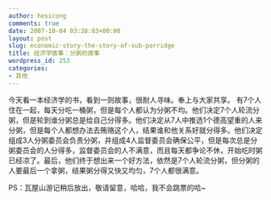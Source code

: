 ```yaml
---
author: hesicong
comments: true
date: 2007-10-04 03:38:03+00:00
layout: post
slug: economic-story-the-story-of-sub-porridge
title: 经济学故事：分粥的故事
wordpress_id: 253
categories:
- 其他
---
```


今天看一本经济学的书，看到一则故事，很耐人寻味。奉上与大家共享。 有7个人住在一起，每天分吃一桶粥，但是每个人都认为分粥不均。他们决定7个人轮流分粥，但是轮到谁分粥总是给自己分得多。他们决定从7人中推选1个德高望重的人来分粥，但是每个人都想办法去贿赂这个人，结果谁和他关系好就分得多。他们决定组成3人分粥委员会负责分粥，并组成4人监督委员会确保公平，但是每次总是分粥委员会的人分得多，监督委员会的人不满意，而且每天都争论不休，开始吃时粥已经凉了。最后，他们终于想出来一个好方法，依然是7个人轮流分粥，但分粥的人要最后一个拿粥，结果粥分得又快又均匀，7个人都很满意。

PS：瓦屋山游记稍后放出，敬请留意，哈哈，我不会跳票的哈~
